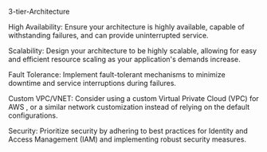 3-tier-Architecture

High Availability: Ensure your architecture is highly available, capable of withstanding failures, and can provide uninterrupted service.

Scalability: Design your architecture to be highly scalable, allowing for easy and efficient resource scaling as your application's demands increase.

Fault Tolerance: Implement fault-tolerant mechanisms to minimize downtime and service interruptions during failures.

Custom VPC/VNET: Consider using a custom Virtual Private Cloud (VPC) for AWS , or a similar network customization instead of relying on the default configurations.

Security: Prioritize security by adhering to best practices for Identity and Access Management (IAM) and implementing robust security measures.
